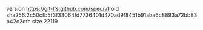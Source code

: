 version https://git-lfs.github.com/spec/v1
oid sha256:2c50cfb5f3f33064fd7736401d470ad9f8451b91aba6c8893a72bb83b42c2dfc
size 22119
